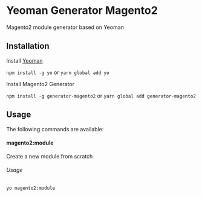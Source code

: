 # Yeoman Generator Magento2

Magento2 module generator based on Yeoman

## Installation

Install [Yeoman](http://yeoman.io)

`npm install -g yo` or `yarn global add yo`

Install Magento2 Generator

`npm install -g generator-magento2` or `yarn global add generator-magento2`

## Usage

The following commands are available:

#### magento2:module

Create a new module from scratch

###### Usage
`yo magento2:module`
